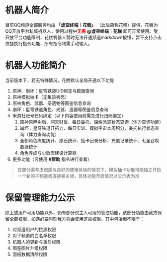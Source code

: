 # 机器人简介

目前QQ频道全部服务均由 **「虚空终端｜花糕」** （此后简称花糕）提供。花糕为QQ开放平台私域机器人，使用过程中<font color="red">**无需**</font> **@虚空终端｜花糕** 即可正常使用。受开放平台功能限制，花糕机器人暂时无法开通频道markdown按钮，暂不支持点击快捷执行指令功能，所有指令均需手动输入。

# 机器人功能简介

当前版本下，若无特殊情况，花糕默认全局开通以下功能

1. 原神、崩坏：星穹铁道UID绑定与数据查询
2. 原神模拟抽卡（无集录祈愿）
3. 原神角色、武器、圣遗物等图鉴信息查询
4. 崩坏：星穹铁道角色、光锥、遗器等图鉴信息查询
5. 米游社账号扫码绑定（以下内容使用前需先进行扫码绑定）
    1. 原神原粹树脂、洞天财瓮、每日委托、探索派遣状态查询（体力查询功能）
    2. 崩坏：星穹铁道开拓力、每日实训、模拟宇宙本周积分、委托执行状态查询（体力查询功能）
    3. 全部角色练度统计、原石统计、抽卡记录分析、充值记录统计、七圣召唤数据统计
    4. 角色养成与尘歌壶建设计算器
6. 更多功能（可使用 **#帮助** 指令进行查看）

> 在部分需考虑观感与良好的使用体验的情况下，模拟抽卡功能可能独立开启一个新的子频道或直接被关闭，具体功能开启情况以公示表为准

# 保留管理能力公示

除上述用户可用功能以外，仍有部分仅主人可用的管控功能，该部分功能由我方保留全部权限，如遇必要时刻我方将会使用这些权限。其中包括但不限于：

1. 对频道用户的拉黑权限
2. 对子频道的白名单权限
3. 机器人的更新与重启权限
4. 图鉴图片升级权限
5. 面板数据清除权限